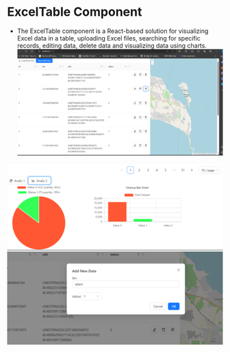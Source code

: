 
# ExcelTable Component
- The ExcelTable component is a React-based solution for visualizing Excel data in a table, uploading Excel files, searching for specific records, editing data, delete data and visualizing data using charts.
![excel table and ](./antd-table.png)

![chart](./chart.png)
![modal-add-edit-modal](./add-new-data-modal.png)